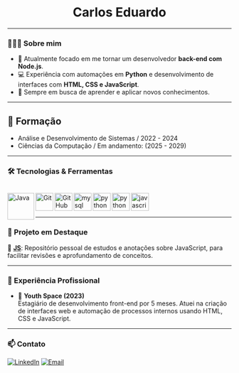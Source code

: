 <h1 align="center">Carlos Eduardo</h1>


---

### 👨🏻‍💻 Sobre mim

- 🎯 Atualmente focado em me tornar um desenvolvedor **back-end com Node.js**.  
- 💻 Experiência com automações em **Python** e desenvolvimento de interfaces com **HTML, CSS e JavaScript**.  
- 🧠 Sempre em busca de aprender e aplicar novos conhecimentos.

---

## 📖 Formação 
- Análise e Desenvolvimento de Sistemas / 2022 - 2024
- Ciências da Computação / Em andamento: (2025 - 2029)
 
---

### 🛠️ Tecnologias & Ferramentas
<br>
<img align="left" height="60" alt="Java"  src="https://cdn.jsdelivr.net/gh/devicons/devicon/icons/java/java-original.svg"/>
<img align="left" height="40" alt="Git"  src="https://cdn.jsdelivr.net/gh/devicons/devicon/icons/git/git-original.svg" />
<img align="left" height="40" alt="GitHub"  src="https://cdn.jsdelivr.net/gh/devicons/devicon/icons/github/github-original.svg" />
<img align="left" height="40" alt="mysql logo" src="https://cdn.jsdelivr.net/gh/devicons/devicon/icons/mysql/mysql-original.svg"/>
<img align="left" height="40" alt="python logo" src="https://cdn.jsdelivr.net/gh/devicons/devicon/icons/python/python-original.svg"/>
<img align="left" height="40" alt="python logo" src="https://cdn.jsdelivr.net/gh/devicons/devicon/icons/nodejs/nodejs-original.svg"/>
<img height="40" alt="javascript logo" src="https://cdn.jsdelivr.net/gh/devicons/devicon/icons/javascript/javascript-original.svg"/>

<!-- 

![JavaScript](https://img.shields.io/badge/-JavaScript-F7DF1E?style=for-the-badge&logo=javascript&logoColor=000)
![Node.js](https://img.shields.io/badge/-Node.js-339933?style=for-the-badge&logo=node.js&logoColor=fff)
![Python](https://img.shields.io/badge/-Python-3776AB?style=for-the-badge&logo=python&logoColor=fff)
![SQL](https://img.shields.io/badge/-SQL-4479A1?style=for-the-badge&logo=postgresql&logoColor=fff)
![MySQL](https://img.shields.io/badge/-MySQL-00758F?style=for-the-badge&logo=mysql&logoColor=fff)
<br>
![HTML5](https://img.shields.io/badge/-HTML5-E34F26?style=for-the-badge&logo=html5&logoColor=fff)
![CSS3](https://img.shields.io/badge/-CSS3-1572B6?style=for-the-badge&logo=css3&logoColor=fff)
![Git](https://img.shields.io/badge/-Git-F05032?style=for-the-badge&logo=git&logoColor=fff)
![GitHub](https://img.shields.io/badge/-GitHub-181717?style=for-the-badge&logo=github&logoColor=fff)

-->

---

### 📘 Projeto em Destaque

🔹 [**JS**](https://github.com/ecarllos/JS): Repositório pessoal de estudos e anotações sobre JavaScript, para facilitar revisões e aprofundamento de conceitos.

---

### 💼 Experiência Profissional

- 🏢 **Youth Space (2023)**  
  Estagiário de desenvolvimento front-end por 5 meses. Atuei na criação de interfaces web e automação de processos internos usando HTML, CSS e JavaScript.

---

### 📫 Contato

[![LinkedIn](https://img.shields.io/badge/-LinkedIn-blue?style=for-the-badge&logo=linkedin&logoColor=white)](https://www.linkedin.com/in/ecarllos/)
[![Email](https://img.shields.io/badge/-Email-red?style=for-the-badge&logo=gmail&logoColor=white)](mailto:ecarllos017@gmail.com)

